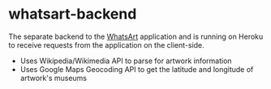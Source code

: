# whatsart-backend
The separate backend to the [WhatsArt](https://github.com/huangka97/whatsart) application and is running on Heroku to receive requests from the application on the client-side. 
* Uses Wikipedia/Wikimedia API to parse for artwork information
* Uses Google Maps Geocoding API to get the latitude and longitude of artwork's museums

